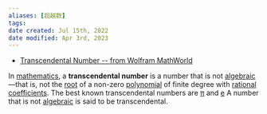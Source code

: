 ```yaml
---
aliases: [超越数]
tags: 
date created: Jul 15th, 2022
date modified: Apr 3rd, 2023
---
```

- [Transcendental Number -- from Wolfram MathWorld](https://mathworld.wolfram.com/TranscendentalNumber.html)

In [mathematics](https://en.wikipedia.org/wiki/Mathematics "Mathematics"), a **transcendental number** is a number that is not [algebraic](https://en.wikipedia.org/wiki/Algebraic_number "Algebraic number")—that is, not the [root](https://en.wikipedia.org/wiki/Zero_of_a_function "Zero of a function") of a non-zero [polynomial](https://en.wikipedia.org/wiki/Polynomial "Polynomial") of finite degree with [rational](https://en.wikipedia.org/wiki/Rational_number "Rational number") [coefficients](https://en.wikipedia.org/wiki/Coefficient "Coefficient"). The best known transcendental numbers are [π](https://en.wikipedia.org/wiki/Pi "Pi") and [e](https://en.wikipedia.org/wiki/E_(mathematical_constant))  
A number that is not [algebraic](https://mathworld.wolfram.com/AlgebraicNumber.html) is said to be transcendental.